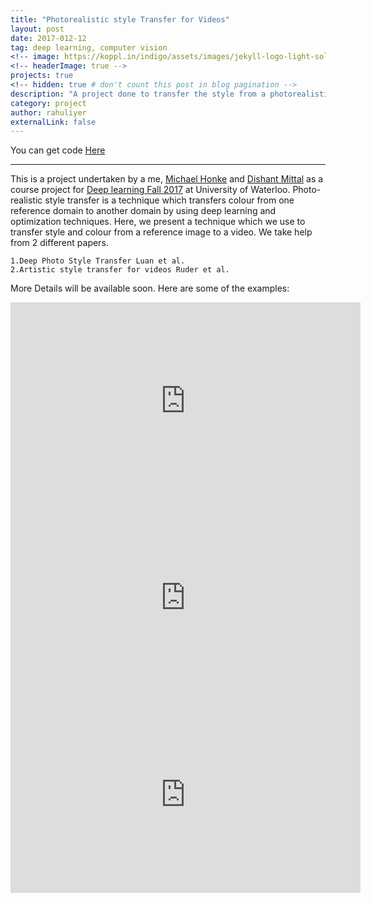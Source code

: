 ```yaml
---
title: "Photorealistic style Transfer for Videos"
layout: post
date: 2017-012-12
tag: deep learning, computer vision
<!-- image: https://koppl.in/indigo/assets/images/jekyll-logo-light-solid.png -->
<!-- headerImage: true -->
projects: true
<!-- hidden: true # don't count this post in blog pagination -->
description: "A project done to transfer the style from a photorealistic image to a video"
category: project
author: rahuliyer
externalLink: false
---
```


<!-- ![Screenshot](https://raw.githubusercontent.com/sergiokopplin/indigo/gh-pages/assets/screen-shot.png) -->

<!-- Example of project - Indigo Minimalist Jekyll Template - [Demo](http://sergiokopplin.github.io/indigo/). This is a simple and minimalist template for Jekyll for those who likes to eat noodles. -->
You can get code [Here](#)

---
This is a project undertaken by a me, [Michael Honke](https://www.facebook.com/profile.php?id=100008386298560) and [Dishant Mittal](https://www.linkedin.com/in/dishant-mittal-7b9b40bb/)  as a course project for [Deep learning Fall 2017](https://uwaterloo.ca/data-analytics/teaching/deep-learning-2017) at University of Waterloo.
Photo-realistic style transfer is a technique which transfers colour from one
reference domain to another domain by using deep learning and optimization
techniques. Here, we present a technique which we use to transfer style and
colour from a reference image to a video. We take help from 2 different papers.

	1.Deep Photo Style Transfer Luan et al.
	2.Artistic style transfer for videos Ruder et al.


More Details will be available soon. Here are some of the examples:

<iframe width="560" height="315" src="https://www.youtube.com/embed/6Q8gu70f2Uk" frameborder="0" allow="autoplay; encrypted-media" allowfullscreen></iframe>
<iframe width="560" height="315" src="https://www.youtube.com/embed/YAqPm6xy6nw" frameborder="0" allow="autoplay; encrypted-media" allowfullscreen></iframe>
<iframe width="560" height="315" src="https://www.youtube.com/embed/z6Q2wEH6ARU" frameborder="0" allow="autoplay; encrypted-media" allowfullscreen></iframe>



